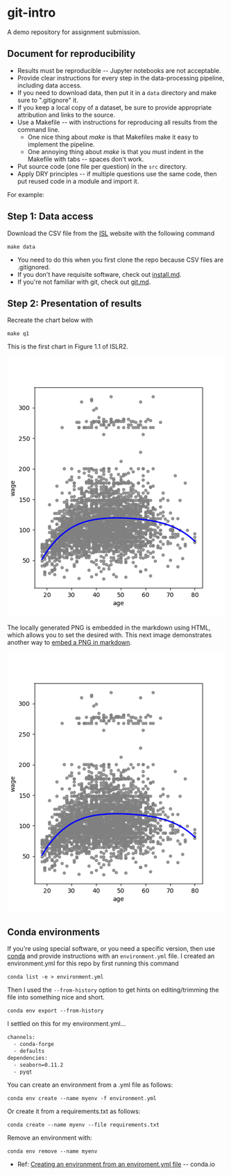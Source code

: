 
# git-intro

A demo repository for assignment submission.

## Document for reproducibility

* Results must be reproducible -- Jupyter notebooks are not acceptable.
* Provide clear instructions for every step in the data-processing pipeline, including data access.
* If you need to download data, then put it in a `data` directory and make sure to ".gitignore" it.
* If you keep a local copy of a dataset, be sure to provide appropriate attribution and links to the source.
* Use a Makefile -- with instructions for reproducing all results from the command line.
  * One nice thing about *make* is that Makefiles make it easy to implement the pipeline.
  * One annoying thing about *make* is that you must indent in the Makefile with tabs -- spaces don't work.
* Put source code (one file per question) in the `src` directory.
* Apply DRY principles -- if multiple questions use the same code, then put reused code in a module and import it.

For example:

## Step 1: Data access

Download the CSV file from the [ISL](http://statlearning.com) website with the following command

```
make data
```

* You need to do this when you first clone the repo because CSV files are .gitignored.
* If you don't have requisite software, check out [install.md](http://github.com/ds5010/spring-2023/install.md).
* If you're not familiar with git, check out [git.md](http://github.com/ds5010/spring-2023/git.md).

## Step 2: Presentation of results

Recreate the chart below with
```
make q1
```

This is the first chart in Figure 1.1 of ISLR2.

<img src="figs/q1.png" width=500>

The locally generated PNG is embedded in the markdown using HTML, which allows you to set the desired with.
This next image demonstrates another way to [embed a PNG in markdown](https://docs.github.com/en/get-started/writing-on-github/getting-started-with-writing-and-formatting-on-github/basic-writing-and-formatting-syntax#images).

![another image](figs/q1.png)

## Conda environments

If you're using special software, or you need a specific version, then use 
[conda](https://conda.io/projects/conda/en/latest/user-guide/tasks/manage-environments.html) 
and provide instructions with an `environment.yml` file.
I created an environment.yml for this repo by first running this command
```
conda list -e > environment.yml
```
Then I used the `--from-history` option to get hints on editing/trimming the file into something nice and short.
```
conda env export --from-history
```
I settled on this for my environment.yml...
```
channels:
  - conda-forge
  - defaults
dependencies:
  - seaborn=0.11.2
  - pyqt
```

You can create an environment from a .yml file as follows:
```
conda env create --name myenv -f environment.yml
```
Or create it from a requirements.txt as follows:
```
conda create --name myenv --file requirements.txt
```
Remove an environment with:
```
conda env remove --name myenv
```
* Ref: [Creating an environment from an enviroment.yml file](https://conda.io/projects/conda/en/latest/user-guide/tasks/manage-environments.html#creating-an-environment-from-an-environment-yml-file) -- conda.io
